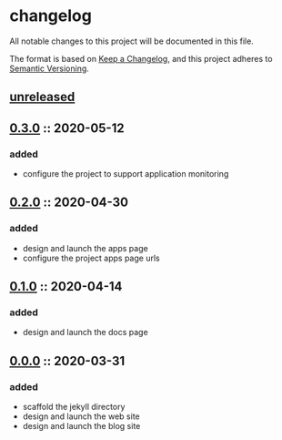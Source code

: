 # changelog

All notable changes to this project will be documented in this file.

The format is based on [Keep a Changelog][changelog],
and this project adheres to [Semantic Versioning][semver].

## [unreleased]

## [0.3.0] :: 2020-05-12

### added

- configure the project to support application monitoring

## [0.2.0] :: 2020-04-30

### added

- design and launch the apps page
- configure the project apps page urls

## [0.1.0] :: 2020-04-14

### added

- design and launch the docs page

## [0.0.0] :: 2020-03-31

### added

- scaffold the jekyll directory
- design and launch the web site
- design and launch the blog site

[0.3.0]: https://github.com/RVTR/rvtr/tree/0.3.0 "0.3.0"
[0.2.0]: https://github.com/RVTR/rvtr/tree/0.2.0 "0.2.0"
[0.1.0]: https://github.com/RVTR/rvtr/tree/0.1.0 "0.1.0"
[0.0.0]: https://github.com/RVTR/rvtr/tree/0.0.0 "0.0.0"
[changelog]: https://keepachangelog.com/en/1.0.0/ "keep a changelog"
[semver]: https://semver.org/spec/v2.0.0.html "semantic versioning"
[unreleased]: https://github.com/RVTR/rvtr/tree/master "unreleased"
